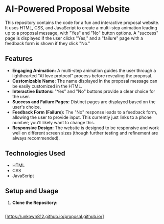 # AI-Powered Proposal Website

This repository contains the code for a fun and interactive proposal website.  It uses HTML, CSS, and JavaScript to create a multi-step animation leading up to a proposal message, with "Yes" and "No" button options.  A "success" page is displayed if the user clicks "Yes," and a "failure" page with a feedback form is shown if they click "No."

## Features

* **Engaging Animation:** A multi-step animation guides the user through a lighthearted "AI love protocol" process before revealing the proposal.
* **Customizable Name:** The name displayed in the proposal message can be easily customized in the HTML.
* **Interactive Buttons:**  "Yes" and "No" buttons provide a clear choice for the user.
* **Success and Failure Pages:**  Distinct pages are displayed based on the user's choice.
* **Feedback Form (Failure):** The "No" response leads to a feedback form, allowing the user to provide input.  This currently just links to a phone number; you'll likely want to change this.
* **Responsive Design:** The website is designed to be responsive and work well on different screen sizes (though further testing and refinement are always recommended).

## Technologies Used

* HTML
* CSS
* JavaScript

## Setup and Usage

1. **Clone the Repository:**
   ```bash
  [https://unkown812.github.io/proposal.github.io/]
